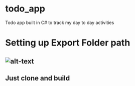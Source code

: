 # todo_app
Todo app built in C# to track my day to day activities 

# Setting up Export Folder path
![alt-text](todo_list_app/Images/Link.png)
---
##  Just clone and build
